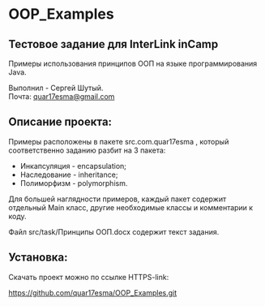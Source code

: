 # OOP_Examples

## Тестовое задание для InterLink inСamp

Примеры использования принципов ООП на языке программирования Java.

Выполнил - Сергей Шутый.              
Почта: quar17esma@gmail.com

## Описание проекта:

Примеры расположены в пакете src.com.quar17esma , который соответственно заданию разбит на 3 пакета:

- Инкапсуляция - encapsulation;
- Наследование - inheritance;
- Полиморфизм - polymorphism.

Для большей наглядности примеров, каждый пакет содержит отдельный Main класс, другие необходимые классы и комментарии к коду.

Файл src/task/Принципы ООП.docx содержит текст задания.

## Установка:

Скачать проект можно по ссылке HTTPS-link:  

https://github.com/quar17esma/OOP_Examples.git 
